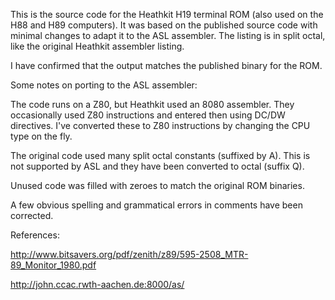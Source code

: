 This is the source code for the Heathkit H19 terminal ROM (also used
on the H88 and H89 computers). It was based on the published source
code with minimal changes to adapt it to the ASL assembler. The
listing is in split octal, like the original Heathkit assembler
listing.

I have confirmed that the output matches the published binary for the
ROM.

Some notes on porting to the ASL assembler:

The code runs on a Z80, but Heathkit used an 8080 assembler. They
occasionally used Z80 instructions and entered then using DC/DW
directives. I've converted these to Z80 instructions by changing the
CPU type on the fly.

The original code used many split octal constants (suffixed by A).
This is not supported by ASL and they have been converted to octal
(suffix Q).

Unused code was filled with zeroes to match the original ROM binaries.

A few obvious spelling and grammatical errors in comments have been
corrected.

References:

http://www.bitsavers.org/pdf/zenith/z89/595-2508_MTR-89_Monitor_1980.pdf

http://john.ccac.rwth-aachen.de:8000/as/
